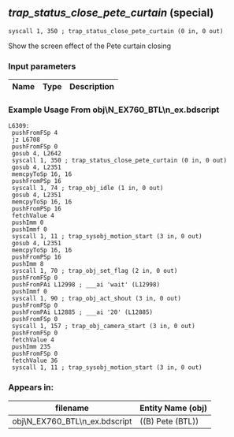 ## *trap_status_close_pete_curtain* (special)

`syscall 1, 350 ; trap_status_close_pete_curtain (0 in, 0 out)`

Show the screen effect of the Pete curtain closing

### Input parameters
| Name | Type | Description
|------|------|------------


### Example Usage From obj\N_EX760_BTL\n_ex.bdscript
```plaintext
L6309:
 pushFromFSp 4
 jz L6708
 pushFromFSp 0
 gosub 4, L2642
 syscall 1, 350 ; trap_status_close_pete_curtain (0 in, 0 out)
 gosub 4, L2351
 memcpyToSp 16, 16
 pushFromPSp 16
 syscall 1, 74 ; trap_obj_idle (1 in, 0 out)
 gosub 4, L2351
 memcpyToSp 16, 16
 pushFromPSp 16
 fetchValue 4
 pushImm 0
 pushImmf 0
 syscall 1, 11 ; trap_sysobj_motion_start (3 in, 0 out)
 gosub 4, L2351
 memcpyToSp 16, 16
 pushFromPSp 16
 pushImm 8
 syscall 1, 70 ; trap_obj_set_flag (2 in, 0 out)
 pushFromFSp 0
 pushFromPAi L12998 ; ___ai 'wait' (L12998)
 pushImmf 0
 syscall 1, 90 ; trap_obj_act_shout (3 in, 0 out)
 pushFromFSp 0
 pushFromPAi L12885 ; ___ai '20' (L12885)
 pushFromFSp 0
 syscall 1, 157 ; trap_obj_camera_start (3 in, 0 out)
 pushFromFSp 0
 fetchValue 4
 pushImm 235
 pushFromFSp 0
 fetchValue 36
 syscall 1, 11 ; trap_sysobj_motion_start (3 in, 0 out)
```


### Appears in:
| filename | Entity Name (obj)
|----------|-------------
| obj\N_EX760_BTL\n_ex.bdscript       | ((B) Pete (BTL))          



